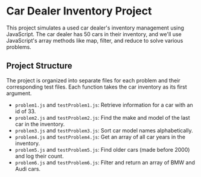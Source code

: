 # Car Dealer Inventory Project

This project simulates a used car dealer's inventory management using JavaScript. The car dealer has 50 cars in their inventory, and we'll use JavaScript's array methods like map, filter, and reduce to solve various problems.

## Project Structure

The project is organized into separate files for each problem and their corresponding test files. Each function takes the car inventory as its first argument.

- `problem1.js` and `testProblem1.js`: Retrieve information for a car with an id of 33.
- `problem2.js` and `testProblem2.js`: Find the make and model of the last car in the inventory.
- `problem3.js` and `testProblem3.js`: Sort car model names alphabetically.
- `problem4.js` and `testProblem4.js`: Get an array of all car years in the inventory.
- `problem5.js` and `testProblem5.js`: Find older cars (made before 2000) and log their count.
- `problem6.js` and `testProblem6.js`: Filter and return an array of BMW and Audi cars.
